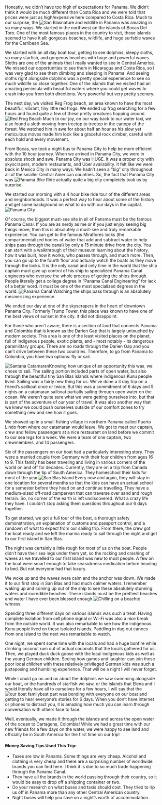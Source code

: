 Honestly, we didn’t have too high of expectations for Panama. We didn’t think it would be much different than Costa Rica and we were told that prices were just as high/expensive here compared to Costa Rica.  Much to our surprise, the ![](panama/sanBlasUs_opt.jpg "San Blas")nature and wildlife in Panama was amazing in so many ways.  We started in the northwest on the islands of Bocas Del Toro.  One of the most famous places in the country to visit, these islands seemed to have it all: gorgeous beaches, wildlife, and huge surfable waves for the Carribean Sea.

We started with an all day boat tour, getting to see dolphins, sleepy sloths, so many starfish, and gorgeous beaches with huge and powerful waves.  Sloths are one of the animals that I really wanted to see in Central America.  We missed our opportunities to see them in Nicaragua and Costa Rica, so I was very glad to see them climbing and sleeping in Panama.  And seeing sloths right alongside dolphins was a pretty special experience to see so much wildlife so close together.  One of the islands that we visited had an amazing peninsula with beautiful waters where you could get waves to crash into you from both directions. Very powerful but very pretty scenery.  

The next day, we visited Reg Frog beach, an area known to have the most beautiful, vibrant, tiny little red frogs.  We ended up frog searching for a few hours and found quite a few of these pretty creatures hopping around.![](panama/redFrog_opt.jpg "Red Frog Beach")  Much to our joy, on our way back to our water taxi, we also found a sloth moving from treetop to treetop in the canopy of the forest.  We watched him in awe for about half an hour as his slow yet meticulous moves made him look like a graceful rock climber, careful with each hold and every movement.

From Bocas, we took a night bus to Panama City to help be more efficient with the 10 hour journey.  When we arrived in Panama City, we were in absolute shock and awe.  Panama City was HUGE.  It was a proper city with skyscrapers, modern restaurants, and Uber availability.  It felt like we were back in Mexico City in many ways.  We hadn’t seen a “big” city throughout all of the smaller Central American countries.  So, the fact that Panama City was ![](panama/bikePanama_opt.jpg "Panama Bike Ride") actually quite a big city completely took us by surprise.

We started our morning with a 4 hour bike ride tour of the different areas and neighborhoods.  It was a perfect way to hear about some of the history and get some background on what to do with our days in the capital.![](panama/panamaCity_opt.jpg "Panama City")

Of course, the biggest must-see site in all of Panama must be the famous Panama Canal.  If you are as nerdy as me or if you just enjoy seeing big things move, then this is absolutely a must-see and truly remarkable experience.  You can get to the famous Miraflores locks (the compartmentalized bodies of water that add and subtract water to help ships pass through the canal) by only a 15 minute drive from the city.  You can start with a walkthrough of their museum learning about the history, how it was built, how it works, who passes through, and much more. Then, you can go up to the fourth floor and actually watch the boats as they move through the locks.  It is the only canal and only time in the world that the ship captain must give up control of his ship to specialized Panama Canal engineers who oversee the whole process of getting the ships through.  People literally get a college degree in “Panama Canal Engineering” for lack of a better word.  It must be one of the most specialized degrees in the world.  ![](panama/panamaCanal_opt.jpg "Panama Canal") Watching the ships pass through is an absolutely mesmerizing experience.

We ended our day at one of the skyscrapers in the heart of downtown Panama City.  Formerly Trump Tower, this place was known to have one of the best views of sunset in the city.  It did not disappoint.

For those who aren’t aware, there is a section of land that connects Panama and Colombia that is known as the Darien Gap that is largely untouched by modern society.  This area is one of the least visited places on the planet, full of indigenous people, exotic plants, and - most notably - its dangerous paramilitary groups.  There are no roads through the Darien Gap and you can’t drive between these two countries.  Therefore, to go from Panama to Colombia, you have two options: fly or sail.

![](panama/sanBlasSail_opt.jpg "Santana Catamaran")Knowing how unique of an opportunity this was, we chose to sail.  The sailing portion included parts of open water, but also through the beautiful tiny San Blas islands where indigenous Kunu people lived.  Sailing was a fairly new thing for us.  We’ve done a 3 day trip on a friend’s sailboat once or twice.  But this was a commitment of 6 days and 5 nights on a catamaran sailboat partially sailing through open water on the ocean.  We weren’t quite sure what we were getting ourselves into, but that is part of the adventure of our year of travel.  It was also another way that we knew we could push ourselves outside of our comfort zones to try something new and see how it goes.

We showed up in a small fishing village in northern Panama called Puerto Lindo from where our catamaran would leave.  We got to meet our captain, crew and fellow passengers at a nice restaurant on land before we commit to our sea legs for a week.  We were a team of one captain, two crewmembers, and 14 passengers.

Six of the passengers on our boat had a particularly interesting story.  They were a married couple from Germany with their four children from ages 16 to 9.  This family has been traveling and living in various corners of the world on and off for decades.  Currently, they are on a trip from Canada down through the tip of South America.  They homeschool their kids for most of the year.![](panama/sanBlasIsland_opt.jpg "San Blas Island")  Every now and again, they will stay in one location for several months so that the kids can have an actual school for a semester before they head on and continue travelling.  They have a medium-sized off-road campervan that can traverse over sand and rough terrain.  So, no corner of the earth is left undiscovered.  What a crazy life they have.  I couldn’t stop asking them questions throughout our 6 days together.

To get started, we got a full tour of the boat, a thorough safety demonstration, an explanation of customs and passport control, and a rundown of what to expect from our sailing trip.  From there, the crew got the boat ready and we left the marina ready to sail through the night and get to our first island in San Blas.

The night was certainly a little rough for most of us on the boat.  People didn’t have their sea legs under them yet, so the rocking and crashing of waves as we travelled to our first island was new to most people.  A few on the boat were smart enough to take seasickness medication before heading to bed.  But not everyone had that luxury.

We woke up and the waves were calm and the anchor was down.  We made it to our first stop in San Blas and had much calmer waters.  I remember waking up and coming up out of the ship to see these absolutely stunning waters and incredible beaches.  These islands must be the prettiest beaches and water I have ever been blessed enough ![](panama/sanBlasLuke_opt.jpg "Chilling on a beach")to witness.

Spending three different days on various islands was such a treat.  Having complete isolation from cell phone signal or Wi-Fi was also a nice break from the outside world.  It was also remarkable to see how the indigenous Kunu people lived on these isolated islands.  Paddling in dug out canoes from one island to the next was remarkable to watch.  

One night, we spent some time with the locals and had a huge bonfire while drinking coconut rum out of actual coconuts that the locals gathered for us.  Then, we played duck duck goose with the local indigenous kids as well as the young German children.  Seeing how games and laughter can join these poor local children with these relatively privileged German kids was such a juxtaposing and humbling experience.  That will be a night I will never forget.

While I could go on and on about the dolphins we saw swimming alongside our boat, or the hundreds of starfish we saw, or the islands that Elena and I would literally have all to ourselves for a few hours, I will say that the ![](panama/boatDinner_opt.jpg "our boat family")best part was bonding with everyone on our boat and getting to hear everyone’s stories for 6 days.  When you don’t have internet or phones to distract you, it is amazing how much you can learn through conversation with others face to face.

Well, eventually, we made it through the islands and across the open water of the ocean to Cartagena, Colombia!  While we had a great time with our new friends for a few days on the water, we were happy to see land and officially be in South America for the first time on our trip!


#### Money Saving Tips Used This Trip:

* Taxes are low in Panama.  Some things are very cheap.  Alcohol and clothing is very cheap and there are a surprising number of worldwide brands you can find here.  I think it is due to so much trade happening through the Panama Canal.
* They have all the brands in the world passing through their country, so it would be easy to drop off a shipping container or two.
* Do your research on what buses and taxis should cost.  They tried to rip us off in Panama more than any other Central American country.
* Night buses will help you save on a night’s worth of accommodation.
